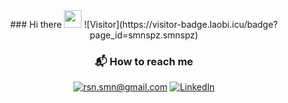 <div id="header" align="center">
  ### Hi there <img src="https://media.giphy.com/media/hvRJCLFzcasrR4ia7z/giphy.gif" width="28">
  ![Visitor](https://visitor-badge.laobi.icu/badge?page_id=smnspz.smnspz)


  ### 📬 How to reach me
  <a href="mailto:rsn.smn@gmail.com">![rsn.smn@gmail.com](https://img.shields.io/badge/Gmail-D14836?style=for-the-badge&logo=gmail&logoColor=white)</a>
  <a href="<https://www.linkedin.com/in/simone-rosani/>">![LinkedIn](https://img.shields.io/badge/LinkedIn-0077B5?style=for-the-badge&logo=linkedin&logoColor=white)</a>
</div>
